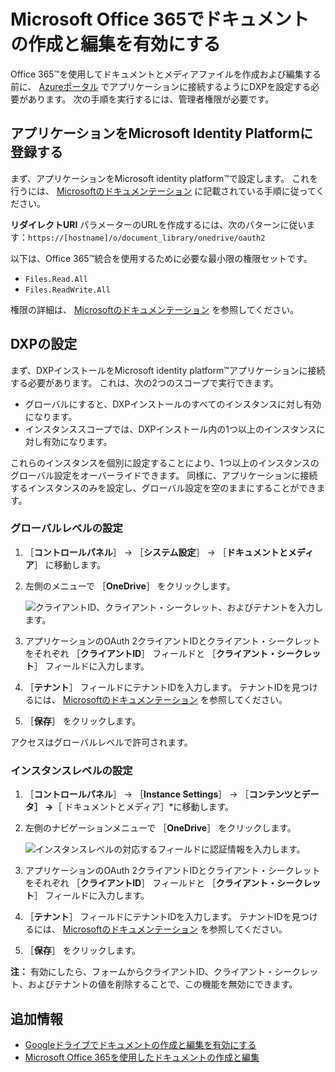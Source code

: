 # Microsoft Office 365でドキュメントの作成と編集を有効にする

Office 365&trade;を使用してドキュメントとメディアファイルを作成および編集する前に、 [Azureポータル](https://portal.azure.com) でアプリケーションに接続するようにDXPを設定する必要があります。 次の手順を実行するには、管理者権限が必要です。

<a name="register-an-application-with-the-microsoft-identity-platform" />

## アプリケーションをMicrosoft Identity Platformに登録する

まず、アプリケーションをMicrosoft identity platform&trade;で設定します。 これを行うには、 [Microsoftのドキュメンテーション](https://docs.microsoft.com/en-gb/graph/auth-register-app-v2) に記載されている手順に従ってください。

**リダイレクトURI** パラメーターのURLを作成するには、次のパターンに従います：`https://[hostname]/o/document_library/onedrive/oauth2`

以下は、Office 365&trade;統合を使用するために必要な最小限の権限セットです。

* `Files.Read.All`
* `Files.ReadWrite.All`

権限の詳細は、 [Microsoftのドキュメンテーション](https://docs.microsoft.com/graph/permissions-reference) を参照してください。

<a name="configuring-dxp" />

## DXPの設定

まず、DXPインストールをMicrosoft identity platform&trade;アプリケーションに接続する必要があります。 これは、次の2つのスコープで実行できます。

* グローバルにすると、DXPインストールのすべてのインスタンスに対し有効になります。
* インスタンススコープでは、DXPインストール内の1つ以上のインスタンスに対し有効になります。

これらのインスタンスを個別に設定することにより、1つ以上のインスタンスのグローバル設定をオーバーライドできます。 同様に、アプリケーションに接続するインスタンスのみを設定し、グローバル設定を空のままにすることができます。

### グローバルレベルの設定

1. ［**コントロールパネル**］ &rarr; ［**システム設定**］ &rarr; ［**ドキュメントとメディア**］ に移動します。

1. 左側のメニューで ［**OneDrive**］ をクリックします。

    ![クライアントID、クライアント・シークレット、およびテナントを入力します。](./enabling-document-creation-and-editing-with-microsoft-office-365/images/01.png)

1. アプリケーションのOAuth 2クライアントIDとクライアント・シークレットをそれぞれ ［**クライアントID**］ フィールドと ［**クライアント・シークレット**］ フィールドに入力します。
1. ［**テナント**］ フィールドにテナントIDを入力します。 テナントIDを見つけるには、 [Microsoftのドキュメンテーション](https://docs.microsoft.com/onedrive/find-your-office-365-tenant-id) を参照してください。
1. ［**保存**］ をクリックします。

アクセスはグローバルレベルで許可されます。

### インスタンスレベルの設定

1. ［**コントロールパネル**］ &rarr; ［**Instance Settings**］ &rarr; ［**コンテンツとデータ］ &rarr;**［ ドキュメントとメディア］*に移動します。

1. 左側のナビゲーションメニューで ［**OneDrive**］ をクリックします。

    ![インスタンスレベルの対応するフィールドに認証情報を入力します。](./enabling-document-creation-and-editing-with-microsoft-office-365/images/02.png)

1. アプリケーションのOAuth 2クライアントIDとクライアント・シークレットをそれぞれ ［**クライアントID**］ フィールドと ［**クライアント・シークレット**］ フィールドに入力します。
1. ［**テナント**］ フィールドにテナントIDを入力します。 テナントIDを見つけるには、 [Microsoftのドキュメンテーション](https://docs.microsoft.com/onedrive/find-your-office-365-tenant-id) を参照してください。
1. ［**保存**］ をクリックします。

 **注：** 有効にしたら、フォームからクライアントID、クライアント・シークレット、およびテナントの値を削除することで、この機能を無効にできます。

<a name="additional-information" />

## 追加情報

* [Googleドライブでドキュメントの作成と編集を有効にする](./google-drive-integration/enabling-document-creation-and-editing-with-google-drive.md)
* [Microsoft Office 365を使用したドキュメントの作成と編集](../uploading-and-managing/creating-documents/creating-and-editing-documents-with-microsoft-office-365.md)
